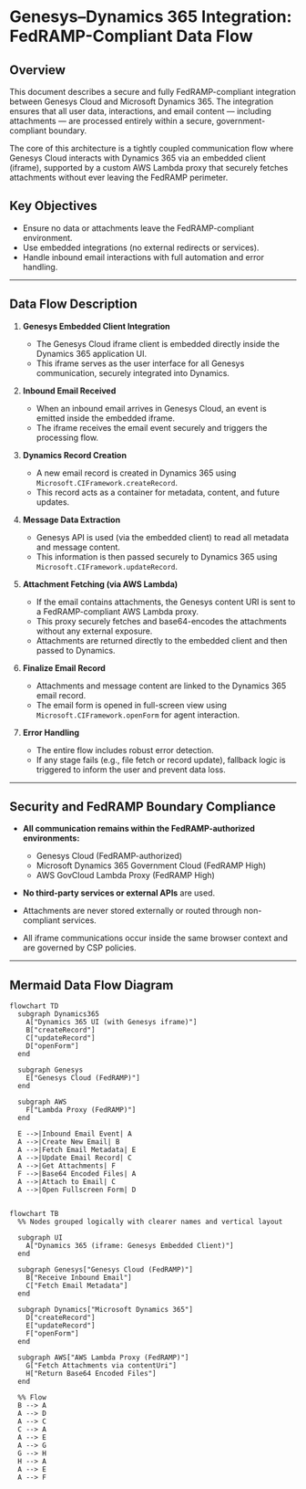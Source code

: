 # Genesys–Dynamics 365 Integration: FedRAMP-Compliant Data Flow

## Overview

This document describes a secure and fully FedRAMP-compliant integration between Genesys Cloud and Microsoft Dynamics 365. The integration ensures that all user data, interactions, and email content — including attachments — are processed entirely within a secure, government-compliant boundary.

The core of this architecture is a tightly coupled communication flow where Genesys Cloud interacts with Dynamics 365 via an embedded client (iframe), supported by a custom AWS Lambda proxy that securely fetches attachments without ever leaving the FedRAMP perimeter.

## Key Objectives

- Ensure no data or attachments leave the FedRAMP-compliant environment.
- Use embedded integrations (no external redirects or services).
- Handle inbound email interactions with full automation and error handling.

---

## Data Flow Description

1. **Genesys Embedded Client Integration**
   - The Genesys Cloud iframe client is embedded directly inside the Dynamics 365 application UI.
   - This iframe serves as the user interface for all Genesys communication, securely integrated into Dynamics.

2. **Inbound Email Received**
   - When an inbound email arrives in Genesys Cloud, an event is emitted inside the embedded iframe.
   - The iframe receives the email event securely and triggers the processing flow.

3. **Dynamics Record Creation**
   - A new email record is created in Dynamics 365 using `Microsoft.CIFramework.createRecord`.
   - This record acts as a container for metadata, content, and future updates.

4. **Message Data Extraction**
   - Genesys API is used (via the embedded client) to read all metadata and message content.
   - This information is then passed securely to Dynamics 365 using `Microsoft.CIFramework.updateRecord`.

5. **Attachment Fetching (via AWS Lambda)**
   - If the email contains attachments, the Genesys content URI is sent to a FedRAMP-compliant AWS Lambda proxy.
   - This proxy securely fetches and base64-encodes the attachments without any external exposure.
   - Attachments are returned directly to the embedded client and then passed to Dynamics.

6. **Finalize Email Record**
   - Attachments and message content are linked to the Dynamics 365 email record.
   - The email form is opened in full-screen view using `Microsoft.CIFramework.openForm` for agent interaction.

7. **Error Handling**
   - The entire flow includes robust error detection.
   - If any stage fails (e.g., file fetch or record update), fallback logic is triggered to inform the user and prevent data loss.

---

## Security and FedRAMP Boundary Compliance

- **All communication remains within the FedRAMP-authorized environments:**
  - Genesys Cloud (FedRAMP-authorized)
  - Microsoft Dynamics 365 Government Cloud (FedRAMP High)
  - AWS GovCloud Lambda Proxy (FedRAMP High)

- **No third-party services or external APIs** are used.
- Attachments are never stored externally or routed through non-compliant services.
- All iframe communications occur inside the same browser context and are governed by CSP policies.

---

## Mermaid Data Flow Diagram

```mermaid
flowchart TD
  subgraph Dynamics365
    A["Dynamics 365 UI (with Genesys iframe)"]
    B["createRecord"]
    C["updateRecord"]
    D["openForm"]
  end

  subgraph Genesys
    E["Genesys Cloud (FedRAMP)"]
  end

  subgraph AWS
    F["Lambda Proxy (FedRAMP)"]
  end

  E -->|Inbound Email Event| A
  A -->|Create New Email| B
  A -->|Fetch Email Metadata| E
  A -->|Update Email Record| C
  A -->|Get Attachments| F
  F -->|Base64 Encoded Files| A
  A -->|Attach to Email| C
  A -->|Open Fullscreen Form| D
```
```mermaid

flowchart TB
  %% Nodes grouped logically with clearer names and vertical layout

  subgraph UI
    A["Dynamics 365 (iframe: Genesys Embedded Client)"]
  end

  subgraph Genesys["Genesys Cloud (FedRAMP)"]
    B["Receive Inbound Email"]
    C["Fetch Email Metadata"]
  end

  subgraph Dynamics["Microsoft Dynamics 365"]
    D["createRecord"]
    E["updateRecord"]
    F["openForm"]
  end

  subgraph AWS["AWS Lambda Proxy (FedRAMP)"]
    G["Fetch Attachments via contentUri"]
    H["Return Base64 Encoded Files"]
  end

  %% Flow
  B --> A
  A --> D
  A --> C
  C --> A
  A --> E
  A --> G
  G --> H
  H --> A
  A --> E
  A --> F
```
